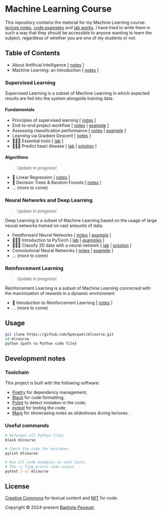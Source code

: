 # Machine Learning Course

This repository contains the material for my Machine Learning course: [lecture notes](notes/), [code examples](mlcourse/) and [lab works](labs/). I have tried to write them in such a way that they should be accessible to anyone wanting to learn the subject, regardless of whether you are one of my students or not.

## Table of Contents

- About Artificial Intelligence [ [notes](notes/about_ai//README.md) ]
- Machine Learning: an introduction [ [notes](notes/ml_introduction/README.md) ]

### Supervised Learning

Supervised Learning is a subset of Machine Learning in which expected results are fed into the system alongside training data.

#### Fundamentals

- Principles of supervised learning [ [notes](notes/supervised_learning_principles/README.md) ]
- End-to-end project workflow [ [notes](notes/project_workflow/README.md) | [example](mlcourse/project_workflow/) ]
- Assessing classification performance [ [notes](notes/classification_performance/README.md) | [example](/mlcourse/classification_performance/) ]
- Learning via Gradient Descent [ [notes](notes/gradient_descent/README.md) ]
- 👨🏻‍💻 Essential tools [ [lab](labs/essential_tools/README.md) ]
- 👩🏻‍💻 Predict heart disease [ [lab](labs/predict_heart_disease/README.md) | [solution](/mlcourse/predict_heart_disease/) ]

#### Algorithms

> Update in progress!

- 🚧 Linear Regression [ [notes](notes/linear_regression/README.md) ]
- 🚧 Decision Trees & Random Forests [ [notes](notes/decision_trees_random_forests/README.md) ]
- ... (more to come)

### Neural Networks and Deep Learning

> Update in progress!

Deep Learning is a subset of Machine Learning based on the usage of large neural networks trained on vast amounts of data.

- Feedforward Neural Networks [ [notes](notes/feedforward_neural_networks/README.md) | [example](/mlcourse/feedforward_neural_networks/) ]
- 👩🏻‍💻 Introduction to PyTorch [ [lab](labs/pytorch_intro/README.md) | [examples](/mlcourse/pytorch_intro/) ]
- 👨🏻‍💻 Classify 2D data with a neural network [ [lab](labs/classify_2d_data/README.md) | [solution](/mlcourse/classify_2d_data/) ]
- Convolutional Neural Networks [ [notes](notes/convolutional_neural_networks/README.md) | [example](/mlcourse/convolutional_neural_networks/) ]
- ... (more to come)

### Reinforcement Learning

> Update in progress!

Reinforcement Learning is a subset of Machine Learning concerned with the maximization of rewards in a dynamic environment.

- 🚧 Introduction to Reinforcement Learning [ [notes](notes/rl_introduction/README.md) ]
- ... (more to come)

## Usage

```bash
git clone https://github.com/bpesquet/mlcourse.git
cd mlcourse
python {path to Python code file}
```

## Development notes

### Toolchain

This project is built with the following software:

- [Poetry](https://python-poetry.org/) for dependency management;
- [Black](https://github.com/psf/black) for code formatting;
- [Pylint](https://github.com/pylint-dev/pylint) to detect mistakes in the code;
- [pytest](https://docs.pytest.org) for testing the code;
- [Marp](https://marp.app/) for showcasing notes as slideshows during lectures.

### Useful commands

```bash
# Reformat all Python files
black mlcourse

# Check the code for mistakes
pylint mlcourse

# Run all code examples as unit tests
# The -s flag prints code output
pytest [-s] mlcourse
```

## License

[Creative Commons](LICENSE) for textual content and [MIT](CODE_LICENSE) for code.

Copyright © 2024-present [Baptiste Pesquet](https://bpesquet.fr).
